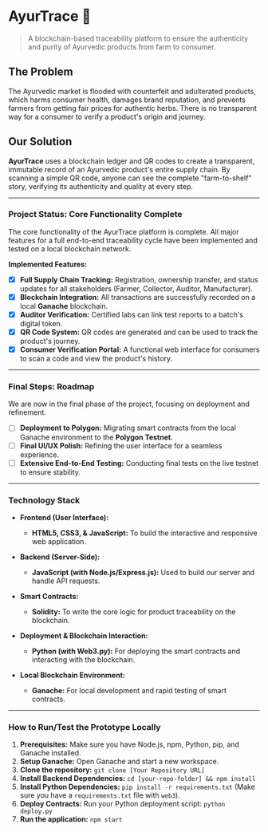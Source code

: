 # AyurTrace 🌿

> A blockchain-based traceability platform to ensure the authenticity and purity of Ayurvedic products from farm to consumer.

## The Problem
The Ayurvedic market is flooded with counterfeit and adulterated products, which harms consumer health, damages brand reputation, and prevents farmers from getting fair prices for authentic herbs. There is no transparent way for a consumer to verify a product's origin and journey.

## Our Solution
**AyurTrace** uses a blockchain ledger and QR codes to create a transparent, immutable record of an Ayurvedic product's entire supply chain. By scanning a simple QR code, anyone can see the complete "farm-to-shelf" story, verifying its authenticity and quality at every step.

---

### Project Status: Core Functionality Complete
The core functionality of the AyurTrace platform is complete. All major features for a full end-to-end traceability cycle have been implemented and tested on a local blockchain network.

**Implemented Features:**
- [x] **Full Supply Chain Tracking:** Registration, ownership transfer, and status updates for all stakeholders (Farmer, Collector, Auditor, Manufacturer).
- [x] **Blockchain Integration:** All transactions are successfully recorded on a local **Ganache** blockchain.
- [x] **Auditor Verification:** Certified labs can link test reports to a batch's digital token.
- [x] **QR Code System:** QR codes are generated and can be used to track the product's journey.
- [x] **Consumer Verification Portal:** A functional web interface for consumers to scan a code and view the product's history.

---

### Final Steps: Roadmap
We are now in the final phase of the project, focusing on deployment and refinement.

- [ ] **Deployment to Polygon:** Migrating smart contracts from the local Ganache environment to the **Polygon Testnet**.
- [ ] **Final UI/UX Polish:** Refining the user interface for a seamless experience.
- [ ] **Extensive End-to-End Testing:** Conducting final tests on the live testnet to ensure stability.

---

### Technology Stack

* **Frontend (User Interface):**
    * **HTML5, CSS3, & JavaScript:** To build the interactive and responsive web application.

* **Backend (Server-Side):**
    * **JavaScript (with Node.js/Express.js):** Used to build our server and handle API requests.

* **Smart Contracts:**
    * **Solidity:** To write the core logic for product traceability on the blockchain.

* **Deployment & Blockchain Interaction:**
    * **Python (with Web3.py):** For deploying the smart contracts and interacting with the blockchain.

* **Local Blockchain Environment:**
    * **Ganache:** For local development and rapid testing of smart contracts.

---

### How to Run/Test the Prototype Locally
1.  **Prerequisites:** Make sure you have Node.js, npm, Python, pip, and Ganache installed.
2.  **Setup Ganache:** Open Ganache and start a new workspace.
3.  **Clone the repository:** `git clone [Your Repository URL]`
4.  **Install Backend Dependencies:** `cd [your-repo-folder] && npm install`
5.  **Install Python Dependencies:** `pip install -r requirements.txt` (Make sure you have a `requirements.txt` file with `web3`).
6.  **Deploy Contracts:** Run your Python deployment script: `python deploy.py`
7.  **Run the application:** `npm start`
